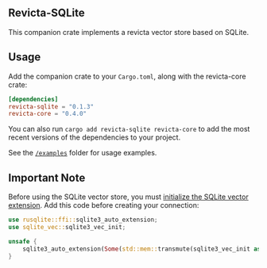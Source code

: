## Revicta-SQLite

This companion crate implements a revicta vector store based on SQLite. 

## Usage

Add the companion crate to your `Cargo.toml`, along with the revicta-core crate:

```toml
[dependencies]
revicta-sqlite = "0.1.3"
revicta-core = "0.4.0"
```

You can also run `cargo add revicta-sqlite revicta-core` to add the most recent versions of the dependencies to your project.

See the [`/examples`](./examples) folder for usage examples.

## Important Note

Before using the SQLite vector store, you must [initialize the SQLite vector extension](https://alexgrevictaia.xyz/sqlite-vec/rust.html). Add this code before creating your connection:

```rust
use rusqlite::ffi::sqlite3_auto_extension;
use sqlite_vec::sqlite3_vec_init;

unsafe {
    sqlite3_auto_extension(Some(std::mem::transmute(sqlite3_vec_init as *const ())));
}
```
